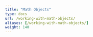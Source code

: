 ```yaml
---
title: "Math Objects"
type: docs
url: /working-with-math-objects/
aliases: [/working-with-math-objects/]
weight: 140
---
```


